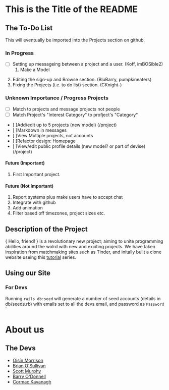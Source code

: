 # This is the Title of the README


## The To-Do List

This will eventually be imported into the Projects section on github.


### In Progress

- [ ] Setting up messageing between a project and a user. (Koff, imBOSible2)
    1. Make a Model
2. Editing the sign-up and Browse section. (BluBarry, pumpkineaters)
3. Fixing the Projects (i.e. to do list) section. (CKnight-)


### Unknown Importance / Progress Projects
- [ ] Match to projects and message projects not people
- [ ] Match Project's "Interest Category" to profject's "Category"
- [ ]Add/edit up to 5 projects (new model) (/project)
- [ ]Markdown in messages
- [ ]View Multiple projects, not accounts
- [ ]Refactor design: Homepage
- [ ]View/edit public profile details (new model? or part of devise) (/project)



#### Future (Important) 
1. First Important project.

#### Future (Not Important)
1. Report systems plus make users have to accept chat
2. Integrate with github
3. Add animation
4. Filter based off timezones, project sizes etc.





## Description of the Project

{ Hello, friend! } is a revolutionary new project; aiming to unite programming abilities around the wolrd with new and exciting projects. We have taken inspiration from matchmaking sites such as Tinder, and initally built a clone website useing this [tutorial](https://www.youtube.com/watch?v=P5gAaZq-sPs&list=PLtZ8UuFjvnDfqEJ4EQytX4x3Uxwb7i7F7) series.


## Using our Site

### For Devs
Running  ```rails db:seed```  will generate a number of seed accounts (details in db/seeds.rb) with emails set to all the devs email, and password as ```Password``` `


# About us
## The Devs
- [Oisín Morrison](email:o.morrison1@nuigalway.ie)
- [Brian O'Sullivan](b.osullivan18@nuigalway.ie)
- [Scott Murphy](s.murphy88@nuigalway.ie)
- [Barry O'Donnell](b.odonnell@nuigalway.ie)
- [Cormac Kavanagh](c.kavanagh26@nuigalway.ie)
